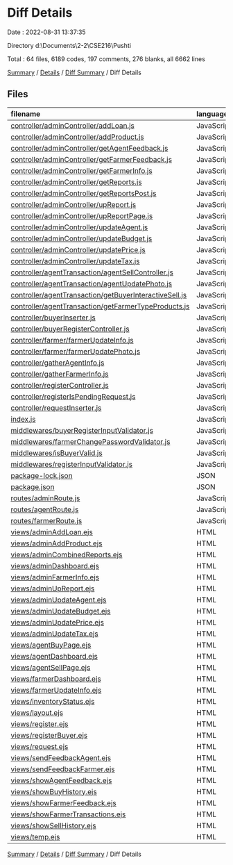 # Diff Details

Date : 2022-08-31 13:37:35

Directory d:\\Documents\\2-2\\CSE216\\Pushti

Total : 64 files,  6189 codes, 197 comments, 276 blanks, all 6662 lines

[Summary](results.md) / [Details](details.md) / [Diff Summary](diff.md) / Diff Details

## Files
| filename | language | code | comment | blank | total |
| :--- | :--- | ---: | ---: | ---: | ---: |
| [controller/adminController/addLoan.js](/controller/adminController/addLoan.js) | JavaScript | 59 | 1 | 5 | 65 |
| [controller/adminController/addProduct.js](/controller/adminController/addProduct.js) | JavaScript | 49 | 0 | 7 | 56 |
| [controller/adminController/getAgentFeedback.js](/controller/adminController/getAgentFeedback.js) | JavaScript | 42 | 0 | 1 | 43 |
| [controller/adminController/getFarmerFeedback.js](/controller/adminController/getFarmerFeedback.js) | JavaScript | 42 | 0 | 1 | 43 |
| [controller/adminController/getFarmerInfo.js](/controller/adminController/getFarmerInfo.js) | JavaScript | 136 | 0 | 9 | 145 |
| [controller/adminController/getReports.js](/controller/adminController/getReports.js) | JavaScript | 5 | 0 | 0 | 5 |
| [controller/adminController/getReportsPost.js](/controller/adminController/getReportsPost.js) | JavaScript | 8 | 0 | 0 | 8 |
| [controller/adminController/upReport.js](/controller/adminController/upReport.js) | JavaScript | 46 | 1 | 7 | 54 |
| [controller/adminController/upReportPage.js](/controller/adminController/upReportPage.js) | JavaScript | 11 | 0 | 4 | 15 |
| [controller/adminController/updateAgent.js](/controller/adminController/updateAgent.js) | JavaScript | 99 | 0 | 5 | 104 |
| [controller/adminController/updateBudget.js](/controller/adminController/updateBudget.js) | JavaScript | 89 | 2 | 7 | 98 |
| [controller/adminController/updatePrice.js](/controller/adminController/updatePrice.js) | JavaScript | 126 | 3 | 8 | 137 |
| [controller/adminController/updateTax.js](/controller/adminController/updateTax.js) | JavaScript | 99 | 0 | 6 | 105 |
| [controller/agentTransaction/agentSellController.js](/controller/agentTransaction/agentSellController.js) | JavaScript | 2 | 0 | 0 | 2 |
| [controller/agentTransaction/agentUpdatePhoto.js](/controller/agentTransaction/agentUpdatePhoto.js) | JavaScript | 90 | 3 | 8 | 101 |
| [controller/agentTransaction/getBuyerInteractiveSell.js](/controller/agentTransaction/getBuyerInteractiveSell.js) | JavaScript | 47 | 0 | 7 | 54 |
| [controller/agentTransaction/getFarmerTypeProducts.js](/controller/agentTransaction/getFarmerTypeProducts.js) | JavaScript | 6 | 0 | 0 | 6 |
| [controller/buyerInserter.js](/controller/buyerInserter.js) | JavaScript | 1 | 58 | 6 | 65 |
| [controller/buyerRegisterController.js](/controller/buyerRegisterController.js) | JavaScript | 3 | 1 | 2 | 6 |
| [controller/farmer/farmerUpdateInfo.js](/controller/farmer/farmerUpdateInfo.js) | JavaScript | 78 | 60 | 16 | 154 |
| [controller/farmer/farmerUpdatePhoto.js](/controller/farmer/farmerUpdatePhoto.js) | JavaScript | 86 | 3 | 8 | 97 |
| [controller/gatherAgentInfo.js](/controller/gatherAgentInfo.js) | JavaScript | 1 | 0 | 0 | 1 |
| [controller/gatherFarmerInfo.js](/controller/gatherFarmerInfo.js) | JavaScript | 1 | 0 | 0 | 1 |
| [controller/registerController.js](/controller/registerController.js) | JavaScript | 3 | 1 | 1 | 5 |
| [controller/registerIsPendingRequest.js](/controller/registerIsPendingRequest.js) | JavaScript | 61 | 0 | 9 | 70 |
| [controller/requestInserter.js](/controller/requestInserter.js) | JavaScript | 2 | 72 | 8 | 82 |
| [index.js](/index.js) | JavaScript | 12 | 0 | 1 | 13 |
| [middlewares/buyerRegisterInputValidator.js](/middlewares/buyerRegisterInputValidator.js) | JavaScript | 39 | 15 | 6 | 60 |
| [middlewares/farmerChangePasswordValidator.js](/middlewares/farmerChangePasswordValidator.js) | JavaScript | 27 | 1 | 4 | 32 |
| [middlewares/isBuyerValid.js](/middlewares/isBuyerValid.js) | JavaScript | 4 | 0 | 0 | 4 |
| [middlewares/registerInputValidator.js](/middlewares/registerInputValidator.js) | JavaScript | 46 | 15 | 6 | 67 |
| [package-lock.json](/package-lock.json) | JSON | 612 | 0 | 0 | 612 |
| [package.json](/package.json) | JSON | 4 | 0 | 0 | 4 |
| [routes/adminRoute.js](/routes/adminRoute.js) | JavaScript | 16 | 0 | 0 | 16 |
| [routes/agentRoute.js](/routes/agentRoute.js) | JavaScript | 2 | 0 | 0 | 2 |
| [routes/farmerRoute.js](/routes/farmerRoute.js) | JavaScript | 4 | 0 | 0 | 4 |
| [views/adminAddLoan.ejs](/views/adminAddLoan.ejs) | HTML | 256 | 1 | 6 | 263 |
| [views/adminAddProduct.ejs](/views/adminAddProduct.ejs) | HTML | 239 | 1 | 6 | 246 |
| [views/adminCombinedReports.ejs](/views/adminCombinedReports.ejs) | HTML | 377 | 0 | 14 | 391 |
| [views/adminDashboard.ejs](/views/adminDashboard.ejs) | HTML | 41 | 0 | 0 | 41 |
| [views/adminFarmerInfo.ejs](/views/adminFarmerInfo.ejs) | HTML | 423 | 1 | 18 | 442 |
| [views/adminUpReport.ejs](/views/adminUpReport.ejs) | HTML | 335 | 1 | 13 | 349 |
| [views/adminUpdateAgent.ejs](/views/adminUpdateAgent.ejs) | HTML | 450 | 1 | 16 | 467 |
| [views/adminUpdateBudget.ejs](/views/adminUpdateBudget.ejs) | HTML | 383 | 1 | 14 | 398 |
| [views/adminUpdatePrice.ejs](/views/adminUpdatePrice.ejs) | HTML | 279 | 1 | 6 | 286 |
| [views/adminUpdateTax.ejs](/views/adminUpdateTax.ejs) | HTML | 299 | 1 | 8 | 308 |
| [views/agentBuyPage.ejs](/views/agentBuyPage.ejs) | HTML | 88 | 0 | 3 | 91 |
| [views/agentDashboard.ejs](/views/agentDashboard.ejs) | HTML | 140 | 0 | 3 | 143 |
| [views/agentSellPage.ejs](/views/agentSellPage.ejs) | HTML | 78 | 0 | 3 | 81 |
| [views/farmerDashboard.ejs](/views/farmerDashboard.ejs) | HTML | 75 | 0 | 5 | 80 |
| [views/farmerUpdateInfo.ejs](/views/farmerUpdateInfo.ejs) | HTML | 208 | 1 | 6 | 215 |
| [views/inventoryStatus.ejs](/views/inventoryStatus.ejs) | HTML | 1 | 0 | 0 | 1 |
| [views/layout.ejs](/views/layout.ejs) | HTML | 1 | 0 | 0 | 1 |
| [views/register.ejs](/views/register.ejs) | HTML | 129 | -50 | 3 | 82 |
| [views/registerBuyer.ejs](/views/registerBuyer.ejs) | HTML | 53 | 0 | 0 | 53 |
| [views/request.ejs](/views/request.ejs) | HTML | 1 | 0 | 0 | 1 |
| [views/sendFeedbackAgent.ejs](/views/sendFeedbackAgent.ejs) | HTML | 1 | 0 | 0 | 1 |
| [views/sendFeedbackFarmer.ejs](/views/sendFeedbackFarmer.ejs) | HTML | -24 | 0 | 0 | -24 |
| [views/showAgentFeedback.ejs](/views/showAgentFeedback.ejs) | HTML | 209 | 1 | 5 | 215 |
| [views/showBuyHistory.ejs](/views/showBuyHistory.ejs) | HTML | 1 | 0 | 0 | 1 |
| [views/showFarmerFeedback.ejs](/views/showFarmerFeedback.ejs) | HTML | 210 | 1 | 5 | 216 |
| [views/showFarmerTransactions.ejs](/views/showFarmerTransactions.ejs) | HTML | -24 | 0 | 0 | -24 |
| [views/showSellHistory.ejs](/views/showSellHistory.ejs) | HTML | 1 | 0 | 0 | 1 |
| [views/temp.ejs](/views/temp.ejs) | HTML | 1 | 0 | 0 | 1 |

[Summary](results.md) / [Details](details.md) / [Diff Summary](diff.md) / Diff Details